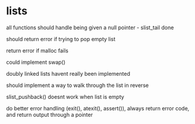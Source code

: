 # lists

all functions should handle being given a null pointer - slist_tail done

should return error if trying to pop empty list

return error if malloc fails

could implement swap()

doubly linked lists havent really been implemented

should implement a way to walk through the list in reverse

slist_pushback() doesnt work when list is empty

do better error handling (exit(), atexit(), assert()), always return error code, and return output through a pointer
